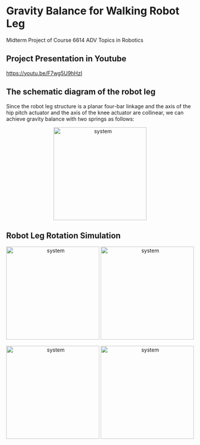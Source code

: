 # Gravity Balance for Walking Robot Leg
Midterm Project of Course 6614 ADV Topics in Robotics

## Project Presentation in Youtube
https://youtu.be/F7wg5U9hHzI

## The schematic diagram of the robot leg
Since the robot leg structure is a planar four-bar linkage and the axis of the hip pitch actuator and the axis of the knee actuator are collinear, we can achieve gravity balance with two springs as follows:

<p align="center">
    <img src="https://github.com/Qincheng-Sheng/Gravity_Balance_Robot_Leg/blob/main/pictures/structure.png" alt="system" width= 250">
</p>


## Robot Leg Rotation Simulation


<p align="center">
    <img src="https://github.com/Qincheng-Sheng/Gravity_Balance_Robot_Leg/blob/main/pictures/hip_pitch.gif" alt="system" width= 250">
    <img src="https://github.com/Qincheng-Sheng/Gravity_Balance_Robot_Leg/blob/main/pictures/hip_roll.gif" alt="system" width= 250">
</p>

<p align="center">
    <img src="https://github.com/Qincheng-Sheng/Gravity_Balance_Robot_Leg/blob/main/pictures/knee.gif" alt="system" width= 250">
    <img src="https://github.com/Qincheng-Sheng/Gravity_Balance_Robot_Leg/blob/main/pictures/mixed.gif" alt="system" width= 250">
</p>
